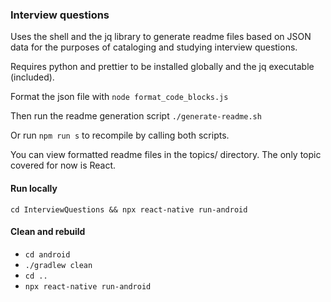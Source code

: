 ### Interview questions

Uses the shell and the jq library to generate readme files based on JSON data for the purposes of cataloging and
studying interview questions.

Requires python and prettier to be installed globally and the jq executable (included).

Format the json file with `node format_code_blocks.js`

Then run the readme generation script `./generate-readme.sh`

Or run `npm run s` to recompile by calling both scripts.

You can view formatted readme files in the topics/ directory. The only topic covered for now is React.

#### Run locally

`cd InterviewQuestions && npx react-native run-android`

#### Clean and rebuild

- `cd android`
- `./gradlew clean`
- `cd ..`
- `npx react-native run-android`
